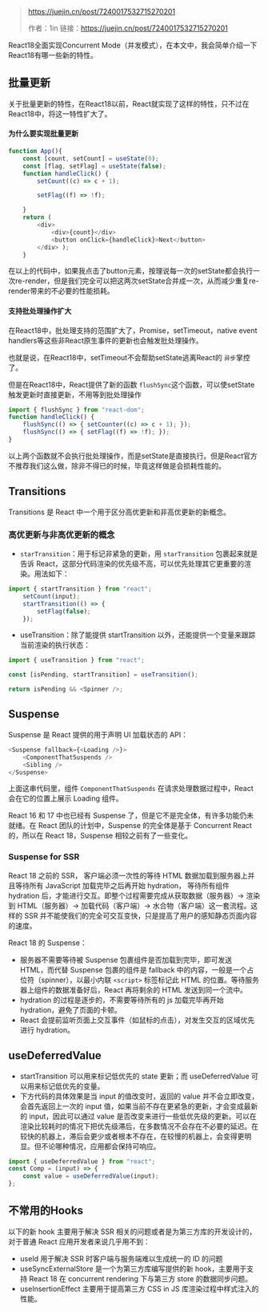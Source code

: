 > https://juejin.cn/post/7240017532715270201
>
> 作者：1in
> 链接：https://juejin.cn/post/7240017532715270201

React18全面实现Concurrent Mode（并发模式），在本文中，我会简单介绍一下React18有哪一些新的特性。

## 批量更新

关于批量更新的特性，在React18以前，React就实现了这样的特性，只不过在React18中，将这一特性扩大了。

#### 为什么要实现批量更新

```javascript
function App(){
    const [count, setCount] = useState(0);
    const [flag, setFlag] = useState(false);
    function handleClick() {
        setCount((c) => c + 1);

        setFlag((f) => !f);

    }
    return (
        <div>
            <div>{count}</div>
            <button onClick={handleClick}>Next</button>
        </div> );
    }

```

在以上的代码中，如果我点击了button元素，按理说每一次的setState都会执行一次re-render，但是我们完全可以把这两次setState合并成一次，从而减少重复re-render带来的不必要的性能损耗。

#### 支持批处理操作扩大

在React18中，批处理支持的范围扩大了，Promise，setTimeout，native event handlers等这些非React原生事件的更新也会触发批处理操作。

也就是说，在React18中，setTimeout不会帮助setState逃离React的 `异步`掌控了。

但是在React18中，React提供了新的函数 `flushSync`这个函数，可以使setState触发更新时直接更新，不用等到批处理操作

```javascript
import { flushSync } from "react-dom";
function handleClick() {
    flushSync(() => { setCounter((c) => c + 1); });
    flushSync(() => { setFlag((f) => !f); });
}

```

以上两个函数就不会执行批处理操作，而是setState是直接执行。但是React官方不推荐我们这么做，除非不得已的时候，毕竟这样做是会损耗性能的。

## Transitions

Transitions 是 React 中一个用于区分高优更新和非高优更新的新概念。

### 高优更新与非高优更新的概念

* `starTransition`：用于标记非紧急的更新，用 `starTransition` 包裹起来就是告诉 React，这部分代码渲染的优先级不高，可以优先处理其它更重要的渲染。用法如下：

```javascript
import { startTransition } from "react";
    setCount(input);
    startTransition(() => {
        setFlag(false);
    });

```

* useTransition：除了能提供 startTransition 以外，还能提供一个变量来跟踪当前渲染的执行状态：

```javascript
import { useTransition } from "react";

const [isPending, startTransition] = useTransition();

return isPending && <Spinner />;

```

## Suspense

Suspense 是 React 提供的用于声明 UI 加载状态的 API：

```javascript
<Suspense fallback={<Loading />}>
    <ComponentThatSuspends />
    <Sibling />
</Suspense>

```

上面这串代码里，组件 `ComponentThatSuspends` 在请求处理数据过程中，React 会在它的位置上展示 Loading 组件。

React 16 和 17 中也已经有 Suspense 了，但是它不是完全体，有许多功能仍未就绪。在 React 团队的计划中，Suspense 的完全体是基于 Concurrent React 的，所以在 React 18，Suspense 相较之前有了一些变化。

### Suspense for SSR

React 18 之前的 SSR， 客户端必须一次性的等待 HTML 数据加载到服务器上并且等待所有 JavaScript 加载完毕之后再开始 hydration， 等待所有组件 hydration 后，才能进行交互。即整个过程需要完成从获取数据（服务器）→ 渲染到 HTML（服务器）→ 加载代码（客户端）→ 水合物（客户端）这一套流程。这样的 SSR 并不能使我们的完全可交互变快，只是提高了用户的感知静态页面内容的速度。

React 18 的 Suspense：

* 服务器不需要等待被 Suspense 包裹组件是否加载到完毕，即可发送 HTML，而代替 Suspense 包裹的组件是 fallback 中的内容，一般是一个占位符（spinner），以最小内联 `<script>` 标签标记此 HTML 的位置。等待服务器上组件的数据准备好后，React 再将剩余的 HTML 发送到同一个流中。
* hydration 的过程是逐步的，不需要等待所有的 js 加载完毕再开始 hydration，避免了页面的卡顿。
* React 会提前监听页面上交互事件（如鼠标的点击），对发生交互的区域优先进行 hydration。

## useDeferredValue

* startTransition 可以用来标记低优先的 state 更新；而 useDeferredValue 可以用来标记低优先的变量。
* 下方代码的具体效果是当 input 的值改变时，返回的 value 并不会立即改变，会首先返回上一次的 input 值，如果当前不存在更紧急的更新，才会变成最新的 input，因此可以通过 value 是否改变来进行一些低优先级的更新。可以在渲染比较耗时的情况下把优先级滞后，在多数情况不会存在不必要的延迟。在较快的机器上，滞后会更少或者根本不存在，在较慢的机器上，会变得更明显。但不论哪种情况，应用都会保持可响应。

```javascript
import { useDeferredValue } from "react";
const Comp = (input) => {
    const value = useDeferredValue(input);
};

```

## 不常用的Hooks

以下的新 hook 主要用于解决 SSR 相关的问题或者是为第三方库的开发设计的，对于普通 React 应用开发者来说几乎用不到：

* useId 用于解决 SSR 时客户端与服务端难以生成统一的 ID 的问题
* useSyncExternalStore 是一个为第三方库编写提供的新 hook，主要用于支持 React 18 在 concurrent rendering 下与第三方 store 的数据同步问题。
* useInsertionEffect 主要用于提高第三方 CSS in JS 库渲染过程中样式注入的性能。
